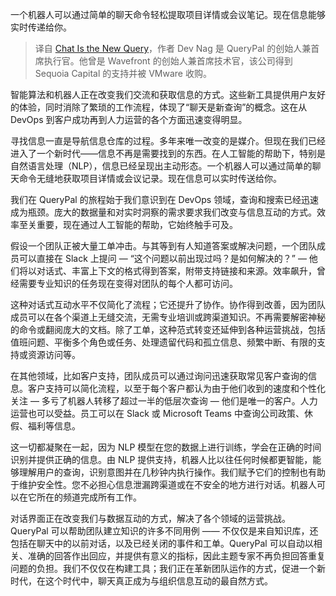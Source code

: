 <!--
title: 聊天就是新的检索
cover: https://cdn.thenewstack.io/media/2024/01/1ee01d18-chat-1024x576.jpg
-->

一个机器人可以通过简单的聊天命令轻松提取项目详情或会议笔记。现在信息能够实时传递给你。

> 译自 [Chat Is the New Query](https://thenewstack.io/chat-is-the-new-query/)，作者 Dev Nag 是 QueryPal 的创始人兼首席执行官。他曾是 Wavefront 的创始人兼首席技术官，该公司得到 Sequoia Capital 的支持并被 VMware 收购。

智能算法和机器人正在改变我们交流和获取信息的方式。这些新工具提供用户友好的体验，同时消除了繁琐的工作流程，体现了“聊天是新查询”的概念。这在从 DevOps 到客户成功再到人力运营的各个方面迅速变得明显。

寻找信息一直是导航信息仓库的过程。多年来唯一改变的是媒介。但现在我们已经进入了一个新时代——信息不再是需要找到的东西。在人工智能的帮助下，特别是自然语言处理（NLP），信息已经呈现出主动形态。一个机器人可以通过简单的聊天命令无缝地获取项目详情或会议记录。现在信息可以实时传送给你。

我们在 QueryPal 的旅程始于我们意识到在 DevOps 领域，查询和搜索已经迅速成为瓶颈。庞大的数据量和对实时洞察的需求要求我们改变与信息互动的方式。效率至关重要，现在通过人工智能的帮助，它始终触手可及。

假设一个团队正被大量工单冲击。与其等到有人知道答案或解决问题，一个团队成员可以直接在 Slack 上提问 — “这个问题以前出现过吗？是如何解决的？” — 他们将以对话式、丰富上下文的格式得到答案，附带支持链接和来源。效率飙升，曾经需要专业知识的任务现在变得对团队的每个人都可访问。

这种对话式互动水平不仅简化了流程；它还提升了协作。协作得到改善，因为团队成员可以在各个渠道上无缝交流，无需专业培训或跨渠道知识。不再需要解密神秘的命令或翻阅庞大的文档。除了工单，这种范式转变还延伸到各种运营挑战，包括值班问题、平衡多个角色或任务、处理遗留代码和孤立信息、频繁中断、有限的支持或资源访问等。

在其他领域，比如客户支持，团队成员可以通过询问迅速获取常见客户查询的信息。客户支持可以简化流程，以至于每个客户都认为由于他们收到的速度和个性化关注 — 多亏了机器人转移了超过一半的低层次查询 — 他们是唯一的客户。人力运营也可以受益。员工可以在 Slack 或 Microsoft Teams 中查询公司政策、休假、福利等信息。

这一切都凝聚在一起，因为 NLP 模型在您的数据上进行训练，学会在正确的时间识别并提供正确的信息。由 NLP 提供支持，机器人比以往任何时候都更智能，能够理解用户的查询，识别意图并在几秒钟内执行操作。我们赋予它们的控制也有助于维护安全性。您不必担心信息泄漏跨渠道或在不安全的地方进行对话。机器人可以在它所在的频道完成所有工作。

对话界面正在改变我们与数据互动的方式，解决了各个领域的运营挑战。QueryPal 可以帮助团队建立知识的许多不同用例 —— 不仅仅是来自知识库，还包括在聊天中的以前对话，以及已经关闭的事件和工单。QueryPal 可以自动以相关、准确的回答作出回应，并提供有意义的指标，因此主题专家不再负担回答重复问题的负担。我们不仅仅在构建工具；我们正在革新团队运作的方式，促进一个新时代，在这个时代中，聊天真正成为与组织信息互动的最自然方式。
